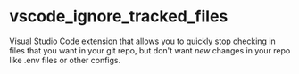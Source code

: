 # vscode_ignore_tracked_files
Visual Studio Code extension that allows you to quickly stop checking in files that you want in your git repo, but don't want *new* changes in your repo like .env files or other configs.
